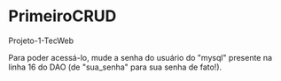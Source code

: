 # PrimeiroCRUD
Projeto-1-TecWeb

Para poder acessá-lo, mude a senha do usuário do "mysql" presente na linha 16 do DAO (de "sua_senha" para sua senha de fato!).
